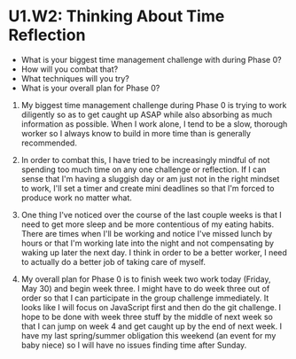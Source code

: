 # U1.W2: Thinking About Time Reflection

* What is your biggest time management challenge with during Phase 0? 
* How will you combat that? 
* What techniques will you try?
* What is your overall plan for Phase 0?

1. My biggest time management challenge during Phase 0 is trying to work diligently so as to get caught up ASAP while also absorbing as much information as possible. When I work alone, I tend to be a slow, thorough worker so I always know to build in more time than is generally recommended. 

2. In order to combat this, I have tried to be increasingly mindful of not spending too much time on any one challenge or reflection. If I can sense that I'm having a sluggish day or am just not in the right mindset to work, I'll set a timer and create mini deadlines so that I'm forced to produce work no matter what.

3. One thing I've noticed over the course of the last couple weeks is that I need to get more sleep and be more contentious of my eating habits. There are times when I'll be working and notice I've missed lunch by hours or that I'm working late into the night and not compensating by waking up later the next day. I think in order to be a better worker, I need to actually do a better job of taking care of myself.

4. My overall plan for Phase 0 is to finish week two work today (Friday, May 30) and begin week three. I might have to do week three out of order so that I can participate in the group challenge immediately. It looks like I will focus on JavaScript first and then do the git challenge. I hope to be done with week three stuff by the middle of next week so that I can jump on week 4 and get caught up by the end of next week. I have my last spring/summer obligation this weekend (an event for my baby niece) so I will have no issues finding time after Sunday.